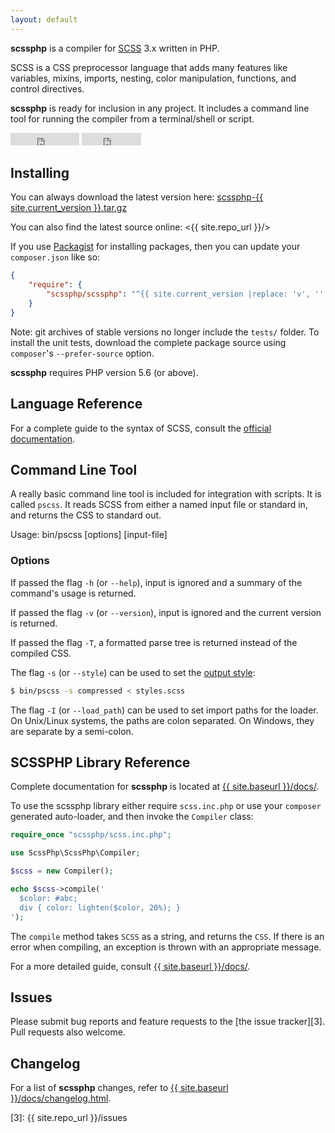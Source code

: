 ```yaml
---
layout: default
---
```


**scssphp** is a compiler for [SCSS][0] 3.x written in PHP.

SCSS is a CSS preprocessor language that adds many features like variables,
mixins, imports, nesting, color manipulation, functions, and control directives.

**scssphp** is ready for inclusion in any project. It includes a command
line tool for running the compiler from a terminal/shell or script.

<div class="github-buttons">
<iframe src="http://ghbtns.com/github-btn.html?user=scssphp&repo=scssphp&type=watch&count=true" allowtransparency="true" frameborder="0" scrolling="0" width="110px" height="20px"></iframe>
<iframe src="http://ghbtns.com/github-btn.html?user=scssphp&repo=scssphp&type=fork&count=true" allowtransparency="true" frameborder="0" scrolling="0" width="95px" height="20px"></iframe>
</div>

<a name="installing"></a>

## Installing

You can always download the latest version here:
<a href="{{ site.repo_url }}/archive/{{ site.current_version }}.tar.gz" id="download-link">scssphp-{{ site.current_version }}.tar.gz</a>

You can also find the latest source online:
<{{ site.repo_url }}/>

If you use [Packagist][2] for installing packages, then you can update your `composer.json` like so:

```json
{
    "require": {
        "scssphp/scssphp": "^{{ site.current_version |replace: 'v', '' }}"
    }
}
```

Note: git archives of stable versions no longer include the `tests/` folder.
To install the unit tests, download the complete package source using `composer`'s
`--prefer-source` option.

**scssphp** requires PHP version 5.6 (or above).

## Language Reference

For a complete guide to the syntax of SCSS, consult the [official documentation][1].

## Command Line Tool

A really basic command line tool is included for integration with scripts. It
is called `pscss`. It reads SCSS from either a named input file or standard in,
and returns the CSS to standard out.

Usage: bin/pscss [options] [input-file]

### Options

If passed the flag `-h` (or `--help`), input is ignored and a summary of the command's usage is returned.

If passed the flag `-v` (or `--version`), input is ignored and the current version is returned.

If passed the flag `-T`, a formatted parse tree is returned instead of the compiled CSS.

The flag `-s` (or `--style`) can be used to set the [output style](docs/#output-formatting):

```bash
$ bin/pscss -s compressed < styles.scss
```

The flag `-I` (or `--load_path`) can be used to set import paths for the loader. On Unix/Linux systems,
the paths are colon separated. On Windows, they are separate by a semi-colon.

## SCSSPHP Library Reference

Complete documentation for **scssphp** is located at <a href="{{ site.baseurl }}/docs/">{{ site.baseurl }}/docs/</a>.

To use the scssphp library either require `scss.inc.php` or use your `composer` generated auto-loader, and then
invoke the `Compiler` class:

```php
require_once "scssphp/scss.inc.php";

use ScssPhp\ScssPhp\Compiler;

$scss = new Compiler();

echo $scss->compile('
  $color: #abc;
  div { color: lighten($color, 20%); }
');
```

The `compile` method takes `SCSS` as a string, and returns the `CSS`. If there
is an error when compiling, an exception is thrown with an appropriate
message.

For a more detailed guide, consult <a href="{{ site.baseurl }}/docs/">{{ site.baseurl }}/docs/</a>.

<a name="issues"></a>

## Issues

Please submit bug reports and feature requests to the [the issue tracker][3]. Pull requests also welcome.

## Changelog

For a list of **scssphp** changes, refer to <a href="{{ site.baseurl }}/docs/changelog.html">{{ site.baseurl }}/docs/changelog.html</a>.

  [0]: https://sass-lang.com/
  [1]: https://sass-lang.com/documentation
  [2]: https://packagist.org/
  [3]: {{ site.repo_url }}/issues
